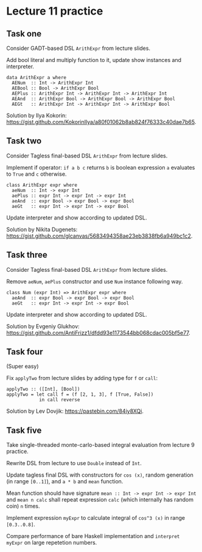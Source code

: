 # Lecture 11 practice

## Task one

Consider GADT-based DSL `ArithExpr` from lecture slides.

Add bool literal and multiply function to it, update show instances and interpreter.

```
data ArithExpr a where
  AENum  :: Int -> ArithExpr Int
  AEBool :: Bool -> ArithExpr Bool
  AEPlus :: ArithExpr Int -> ArithExpr Int -> ArithExpr Int
  AEAnd  :: ArithExpr Bool -> ArithExpr Bool -> ArithExpr Bool
  AEGt   :: ArithExpr Int -> ArithExpr Int -> ArithExpr Bool
```

Solution by Ilya Kokorin: https://gist.github.com/KokorinIlya/a80f01062b8ab824f76333c40dae7b65.

## Task two

Consider Tagless final-based DSL `ArithExpr` from lecture slides.

Implement if operator: `if a b c` returns `b` is boolean expression `a`
evaluates to `True` and `c` otherwise.

```
class ArithExpr expr where
  aeNum  :: Int -> expr Int
  aePlus :: expr Int -> expr Int -> expr Int
  aeAnd  :: expr Bool -> expr Bool -> expr Bool
  aeGt   :: expr Int -> expr Int -> expr Bool
```

Update interpreter and show according to updated DSL.

Solution by Nikita Dugenets: https://gist.github.com/glcanvas/5683494358ae23eb3838fb6a949bc1c2.

## Task three

Consider Tagless final-based DSL `ArithExpr` from lecture slides.

Remove `aeNum`, `aePlus` constructor and use `Num` instance following way.

```
class Num (expr Int) => ArithExpr expr where
  aeAnd  :: expr Bool -> expr Bool -> expr Bool
  aeGt   :: expr Int -> expr Int -> expr Bool
```

Update interpreter and show according to updated DSL.

Solution by Evgeniy Glukhov: https://gist.github.com/AntiFrizz1/dfdd93e1173544bb068cdac005bf5e77.

## Task four

(Super easy)

Fix `applyTwo` from lecture slides by adding type for `f` or `call`:

```
applyTwo :: ([Int], [Bool])
applyTwo = let call f = (f [2, 1, 3], f [True, False])
            in call reverse
```

Solution by Lev Dovjik: https://pastebin.com/84iy8XQi.

## Task five

Take single-threaded monte-carlo-based integral evaluation from lecture 9 practice.

Rewrite DSL from lecture to use `Double` instead of `Int`.

Update tagless final DSL with constructors for `cos (x)`, random generation (in range `[0..1]`),
and `a * b` and `mean` function.

Mean function should have signature `mean :: Int -> expr Int -> expr Int` and
`mean n calc` shall repeat expression `calc` (which internally has random coin)
`n` times.

Implement expression `myExpr` to calculate integral of `cos^3 (x)` in range `[0.3..0.8]`.

Compare performance of bare Haskell implementation and `interpret myExpr` on large repetetion numbers.


